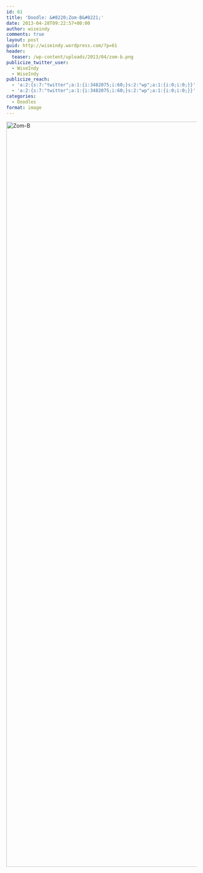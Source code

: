 ```yaml
---
id: 61
title: 'Doodle: &#8220;Zom-B&#8221;'
date: 2013-04-28T09:22:57+00:00
author: wiseindy
comments: true
layout: post
guid: http://wiseindy.wordpress.com/?p=61
header:
  teaser: /wp-content/uploads/2013/04/zom-b.png
publicize_twitter_user:
  - WiseIndy
  - WiseIndy
publicize_reach:
  - 'a:2:{s:7:"twitter";a:1:{i:3482075;i:60;}s:2:"wp";a:1:{i:0;i:0;}}'
  - 'a:2:{s:7:"twitter";a:1:{i:3482075;i:60;}s:2:"wp";a:1:{i:0;i:0;}}'
categories:
  - Doodles
format: image
---
```

<img class="alignnone size-full wp-image-64" alt="Zom-B" src="http://inderjotsingh.com/wp-content/uploads/2013/04/zom-b.png" width="960" height="1971" />